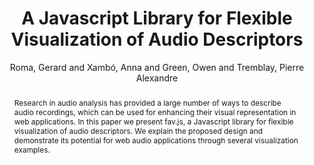 --- 
title: "A Javascript Library for Flexible Visualization of Audio Descriptors" 
abstract: "Research in audio analysis has provided a large number of ways to describe audio recordings, which can be used for enhancing their visual representation in web applications. In this paper we present fav.js, a Javascript library for flexible visualization of audio descriptors. We explain the proposed design and demonstrate its potential for web audio applications through several visualization examples." 
address: "Berlin" 
author: "Roma, Gerard and Xambó, Anna and Green, Owen and Tremblay, Pierre Alexandre"
webAuthor: "Gerard Roma, Anna Xambó, Owen Green, Pierre Alexandre Tremblay" 
booktitle: "Proceedings of the International Web Audio Conference" 
editor: "Monschke, Jan and Guttandin, Christoph and Schnell, Norbert and Jenkinson, Thomas and Schaedler, Jack" 
month: "Proceedings of the International Web Audio Conference"
pages: "" 
publisher: "TU Berlin" 
series: "WAC '18"
track: "Paper"  
year: "2018" 
id: "2018_2" 
tags: year2018
media: https://www.youtube.com/watch?v=xwRkXQePIgM 
pdflink: /_data/papers/pdf/2018/2018_2.pdf
ISSN: 2663-5844
---